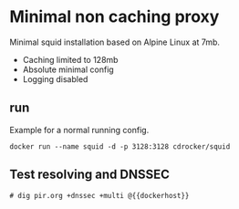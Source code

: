 # Minimal non caching proxy

Minimal squid installation based on Alpine Linux at 7mb.

* Caching limited to 128mb
* Absolute minimal config
* Logging disabled

## run

Example for a normal running config.

```
docker run --name squid -d -p 3128:3128 cdrocker/squid
```

## Test resolving and DNSSEC

```
# dig pir.org +dnssec +multi @{{dockerhost}}
```
